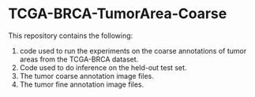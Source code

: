 # TCGA-BRCA-TumorArea-Coarse
This repository contains the following:
1. code used to run the experiments on the coarse annotations of tumor areas from the TCGA-BRCA dataset.
2. Code used to do inference on the held-out test set.
3. The tumor coarse annotation image files.
4. The tumor fine annotation image files. 
